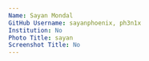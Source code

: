 ```yaml
---
Name: Sayan Mondal
GitHub Username: sayanphoenix, ph3n1x
Institution: No
Photo Title: sayan
Screenshot Title: No
---
```

